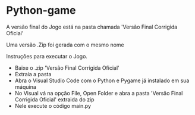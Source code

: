 # Python-game

A versão final do Jogo está na pasta chamada 'Versão Final Corrigida Oficial'

Uma versão .Zip foi gerada com o mesmo nome

Instruções para executar o Jogo. 

- Baixe o .zip 'Versão Final Corrigida Oficial'
-  Extraia a pasta 
-  Abra o Visual Studio Code com o Python e Pygame já instalado em sua máquina 
-  No Visual vá na opção File, Open Folder e abra a pasta 'Versão Final Corrigida Oficial' extraida do zip
-  Nele execute o código main.py
